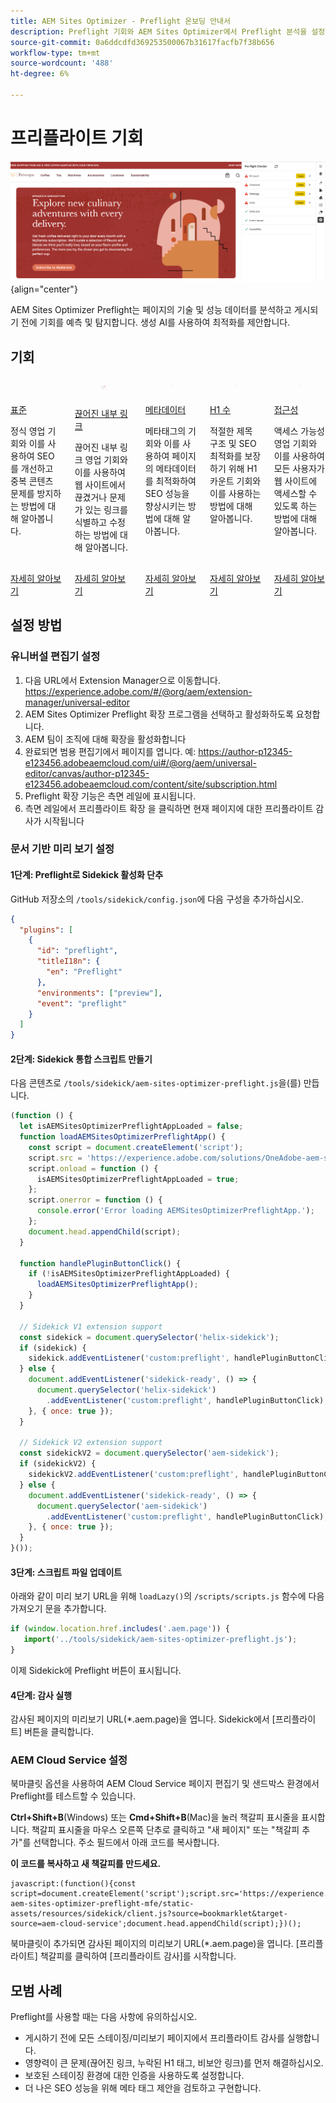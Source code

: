 ```yaml
---
title: AEM Sites Optimizer - Preflight 온보딩 안내서
description: Preflight 기회와 AEM Sites Optimizer에서 Preflight 분석을 설정하는 방법에 대해 알아봅니다.
source-git-commit: 0a6ddcdfd369253500067b31617facfb7f38b656
workflow-type: tm+mt
source-wordcount: '488'
ht-degree: 6%

---
```



# 프리플라이트 기회

![프리플라이트 기회](./assets/preflight/hero.png){align="center"}

<span class="preview">AEM Sites Optimizer Preflight는 페이지의 기술 및 성능 데이터를 분석하고 게시되기 전에 기회를 예측 및 탐지합니다. 생성 AI를 사용하여 최적화를 제안합니다.</span>

## 기회

<!-- CARDS

* ../documentation/opportunities/invalid-or-missing-metadata.md
  {title=Canonical}
  {image=../assets/common/card-link.png}
* ../documentation/opportunities/broken-internal-links.md
  {title=Broken Internal Links}
  {image=../assets/common/card-link.png}
* ../documentation/opportunities/invalid-or-missing-metadata.md
  {title=Metatags}
  {image=../assets/common/card-code.png}
* ../documentation/opportunities/invalid-or-missing-metadata.md
  {title=H1 count}
  {image=../assets/common/card-code.png}
* ../documentation/opportunities/accessibility-issues.md
  {title=Accessibility}
  {image=../assets/common/card-puzzle.png}

-->
<!-- START CARDS HTML - DO NOT MODIFY BY HAND -->
<div class="columns">
    <div class="column is-half-tablet is-half-desktop is-one-third-widescreen" aria-label="Canonical">
        <div class="card" style="height: 100%; display: flex; flex-direction: column; height: 100%;">
            <div class="card-image">
                <figure class="image x-is-16by9">
                    <a href="../documentation/opportunities/invalid-or-missing-metadata.md" title="표준" target="_blank" rel="referrer">
                        <img class="is-bordered-r-small" src="../assets/common/card-link.png" alt="표준"
                             style="width: 100%; aspect-ratio: 16 / 9; object-fit: cover; overflow: hidden; display: block; margin: auto;">
                    </a>
                </figure>
            </div>
            <div class="card-content is-padded-small" style="display: flex; flex-direction: column; flex-grow: 1; justify-content: space-between;">
                <div class="top-card-content">
                    <p class="headline is-size-6 has-text-weight-bold">
                        <a href="../documentation/opportunities/invalid-or-missing-metadata.md" target="_blank" rel="referrer" title="표준">표준</a>
                    </p>
                    <p class="is-size-6">정식 영업 기회와 이를 사용하여 SEO를 개선하고 중복 콘텐츠 문제를 방지하는 방법에 대해 알아봅니다.</p>
                </div>
                <a href="../documentation/opportunities/invalid-or-missing-metadata.md" target="_blank" rel="referrer" class="spectrum-Button spectrum-Button--outline spectrum-Button--primary spectrum-Button--sizeM" style="align-self: flex-start; margin-top: 1rem;">
                    <span class="spectrum-Button-label has-no-wrap has-text-weight-bold">자세히 알아보기</span>
                </a>
            </div>
        </div>
    </div>
    <div class="column is-half-tablet is-half-desktop is-one-third-widescreen" aria-label="Broken Internal Links">
        <div class="card" style="height: 100%; display: flex; flex-direction: column; height: 100%;">
            <div class="card-image">
                <figure class="image x-is-16by9">
                    <a href="../documentation/opportunities/broken-internal-links.md" title="끊어진 내부 링크" target="_blank" rel="referrer">
                        <img class="is-bordered-r-small" src="../assets/common/card-link.png" alt="끊어진 내부 링크"
                             style="width: 100%; aspect-ratio: 16 / 9; object-fit: cover; overflow: hidden; display: block; margin: auto;">
                    </a>
                </figure>
            </div>
            <div class="card-content is-padded-small" style="display: flex; flex-direction: column; flex-grow: 1; justify-content: space-between;">
                <div class="top-card-content">
                    <p class="headline is-size-6 has-text-weight-bold">
                        <a href="../documentation/opportunities/broken-internal-links.md" target="_blank" rel="referrer" title="끊어진 내부 링크">끊어진 내부 링크</a>
                    </p>
                    <p class="is-size-6">끊어진 내부 링크 영업 기회와 이를 사용하여 웹 사이트에서 끊겼거나 문제가 있는 링크를 식별하고 수정하는 방법에 대해 알아봅니다.</p>
                </div>
                <a href="../documentation/opportunities/broken-internal-links.md" target="_blank" rel="referrer" class="spectrum-Button spectrum-Button--outline spectrum-Button--primary spectrum-Button--sizeM" style="align-self: flex-start; margin-top: 1rem;">
                    <span class="spectrum-Button-label has-no-wrap has-text-weight-bold">자세히 알아보기</span>
                </a>
            </div>
        </div>
    </div>
    <div class="column is-half-tablet is-half-desktop is-one-third-widescreen" aria-label="Metatags">
        <div class="card" style="height: 100%; display: flex; flex-direction: column; height: 100%;">
            <div class="card-image">
                <figure class="image x-is-16by9">
                    <a href="../documentation/opportunities/invalid-or-missing-metadata.md" title="메타태그" target="_blank" rel="referrer">
                        <img class="is-bordered-r-small" src="../assets/common/card-code.png" alt="메타태그"
                             style="width: 100%; aspect-ratio: 16 / 9; object-fit: cover; overflow: hidden; display: block; margin: auto;">
                    </a>
                </figure>
            </div>
            <div class="card-content is-padded-small" style="display: flex; flex-direction: column; flex-grow: 1; justify-content: space-between;">
                <div class="top-card-content">
                    <p class="headline is-size-6 has-text-weight-bold">
                        <a href="../documentation/opportunities/invalid-or-missing-metadata.md" target="_blank" rel="referrer" title="메타태그">메타데이터</a>
                    </p>
                    <p class="is-size-6">메타태그의 기회와 이를 사용하여 페이지의 메타데이터를 최적화하여 SEO 성능을 향상시키는 방법에 대해 알아봅니다.</p>
                </div>
                <a href="../documentation/opportunities/invalid-or-missing-metadata.md" target="_blank" rel="referrer" class="spectrum-Button spectrum-Button--outline spectrum-Button--primary spectrum-Button--sizeM" style="align-self: flex-start; margin-top: 1rem;">
                    <span class="spectrum-Button-label has-no-wrap has-text-weight-bold">자세히 알아보기</span>
                </a>
            </div>
        </div>
    </div>
    <div class="column is-half-tablet is-half-desktop is-one-third-widescreen" aria-label="H1 count">
        <div class="card" style="height: 100%; display: flex; flex-direction: column; height: 100%;">
            <div class="card-image">
                <figure class="image x-is-16by9">
                    <a href="../documentation/opportunities/invalid-or-missing-metadata.md" title="H1 수" target="_blank" rel="referrer">
                        <img class="is-bordered-r-small" src="../assets/common/card-code.png" alt="H1 수"
                             style="width: 100%; aspect-ratio: 16 / 9; object-fit: cover; overflow: hidden; display: block; margin: auto;">
                    </a>
                </figure>
            </div>
            <div class="card-content is-padded-small" style="display: flex; flex-direction: column; flex-grow: 1; justify-content: space-between;">
                <div class="top-card-content">
                    <p class="headline is-size-6 has-text-weight-bold">
                        <a href="../documentation/opportunities/invalid-or-missing-metadata.md" target="_blank" rel="referrer" title="H1 수">H1 수</a>
                    </p>
                    <p class="is-size-6">적절한 제목 구조 및 SEO 최적화를 보장하기 위해 H1 카운트 기회와 이를 사용하는 방법에 대해 알아봅니다.</p>
                </div>
                <a href="../documentation/opportunities/invalid-or-missing-metadata.md" target="_blank" rel="referrer" class="spectrum-Button spectrum-Button--outline spectrum-Button--primary spectrum-Button--sizeM" style="align-self: flex-start; margin-top: 1rem;">
                    <span class="spectrum-Button-label has-no-wrap has-text-weight-bold">자세히 알아보기</span>
                </a>
            </div>
        </div>
    </div>
    <div class="column is-half-tablet is-half-desktop is-one-third-widescreen" aria-label="Accessibility">
        <div class="card" style="height: 100%; display: flex; flex-direction: column; height: 100%;">
            <div class="card-image">
                <figure class="image x-is-16by9">
                    <a href="../documentation/opportunities/accessibility-issues.md" title="접근성" target="_blank" rel="referrer">
                        <img class="is-bordered-r-small" src="../assets/common/card-puzzle.png" alt="접근성"
                             style="width: 100%; aspect-ratio: 16 / 9; object-fit: cover; overflow: hidden; display: block; margin: auto;">
                    </a>
                </figure>
            </div>
            <div class="card-content is-padded-small" style="display: flex; flex-direction: column; flex-grow: 1; justify-content: space-between;">
                <div class="top-card-content">
                    <p class="headline is-size-6 has-text-weight-bold">
                        <a href="../documentation/opportunities/accessibility-issues.md" target="_blank" rel="referrer" title="접근성">접근성</a>
                    </p>
                    <p class="is-size-6">액세스 가능성 영업 기회와 이를 사용하여 모든 사용자가 웹 사이트에 액세스할 수 있도록 하는 방법에 대해 알아봅니다.</p>
                </div>
                <a href="../documentation/opportunities/accessibility-issues.md" target="_blank" rel="referrer" class="spectrum-Button spectrum-Button--outline spectrum-Button--primary spectrum-Button--sizeM" style="align-self: flex-start; margin-top: 1rem;">
                    <span class="spectrum-Button-label has-no-wrap has-text-weight-bold">자세히 알아보기</span>
                </a>
            </div>
        </div>
    </div>

</div>
<!-- END CARDS HTML - DO NOT MODIFY BY HAND -->

## 설정 방법

### 유니버설 편집기 설정

1. 다음 URL에서 Extension Manager으로 이동합니다. https://experience.adobe.com/#/@org/aem/extension-manager/universal-editor
2. AEM Sites Optimizer Preflight 확장 프로그램을 선택하고 활성화하도록 요청합니다.
3. AEM 팀이 조직에 대해 확장을 활성화합니다
4. 완료되면 범용 편집기에서 페이지를 엽니다. 예: https://author-p12345-e123456.adobeaemcloud.com/ui#/@org/aem/universal-editor/canvas/author-p12345-e123456.adobeaemcloud.com/content/site/subscription.html
5. Preflight 확장 기능은 측면 레일에 표시됩니다.
6. 측면 레일에서 프리플라이트 확장 을 클릭하면 현재 페이지에 대한 프리플라이트 감사가 시작됩니다

### 문서 기반 미리 보기 설정

#### 1단계: Preflight로 Sidekick 활성화 단추

GitHub 저장소의 `/tools/sidekick/config.json`에 다음 구성을 추가하십시오.

```json
{
  "plugins": [
    {
      "id": "preflight",
      "titleI18n": {
        "en": "Preflight"
      },
      "environments": ["preview"],
      "event": "preflight"
    }
  ]
}
```

#### 2단계: Sidekick 통합 스크립트 만들기

다음 콘텐츠로 `/tools/sidekick/aem-sites-optimizer-preflight.js`을(를) 만듭니다.

```javascript
(function () {
  let isAEMSitesOptimizerPreflightAppLoaded = false;
  function loadAEMSitesOptimizerPreflightApp() {
    const script = document.createElement('script');
    script.src = 'https://experience.adobe.com/solutions/OneAdobe-aem-sites-optimizer-preflight-mfe/static-assets/resources/sidekick/client.js?source=plugin';
    script.onload = function () {
      isAEMSitesOptimizerPreflightAppLoaded = true;
    };
    script.onerror = function () {
      console.error('Error loading AEMSitesOptimizerPreflightApp.');
    };
    document.head.appendChild(script);
  }

  function handlePluginButtonClick() {
    if (!isAEMSitesOptimizerPreflightAppLoaded) {
      loadAEMSitesOptimizerPreflightApp();
    }
  }

  // Sidekick V1 extension support
  const sidekick = document.querySelector('helix-sidekick');
  if (sidekick) {
    sidekick.addEventListener('custom:preflight', handlePluginButtonClick);
  } else {
    document.addEventListener('sidekick-ready', () => {
      document.querySelector('helix-sidekick')
        .addEventListener('custom:preflight', handlePluginButtonClick);
    }, { once: true });
  }

  // Sidekick V2 extension support
  const sidekickV2 = document.querySelector('aem-sidekick');
  if (sidekickV2) {
    sidekickV2.addEventListener('custom:preflight', handlePluginButtonClick);
  } else {
    document.addEventListener('sidekick-ready', () => {
      document.querySelector('aem-sidekick')
        .addEventListener('custom:preflight', handlePluginButtonClick);
    }, { once: true });
  }
}());
```

#### 3단계: 스크립트 파일 업데이트

아래와 같이 미리 보기 URL을 위해 `loadLazy()`의 `/scripts/scripts.js` 함수에 다음 가져오기 문을 추가합니다.

```javascript
if (window.location.href.includes('.aem.page')) {
   import('../tools/sidekick/aem-sites-optimizer-preflight.js');
}
```

이제 Sidekick에 Preflight 버튼이 표시됩니다.

#### 4단계: 감사 실행

감사된 페이지의 미리보기 URL(*.aem.page)을 엽니다. Sidekick에서 [프리플라이트] 버튼을 클릭합니다.

### AEM Cloud Service 설정

북마클릿 옵션을 사용하여 AEM Cloud Service 페이지 편집기 및 샌드박스 환경에서 Preflight를 테스트할 수 있습니다.

<!-- Drag the button below to your Bookmarks Bar to get started. -->

**Ctrl+Shift+B**(Windows) 또는 **Cmd+Shift+B**(Mac)을 눌러 책갈피 표시줄을 표시합니다. 책갈피 표시줄을 마우스 오른쪽 단추로 클릭하고 &quot;새 페이지&quot; 또는 &quot;책갈피 추가&quot;를 선택합니다. 주소 필드에서 아래 코드를 복사합니다.

<!-- **Drag this link to your Bookmarks Bar:**

<a href="javascript:(function(){const script=document.createElement('script');script.src='https://experience.adobe.com/solutions/OneAdobe-aem-sites-optimizer-preflight-mfe/static-assets/resources/sidekick/client.js?source=bookmarklet&target-source=aem-cloud-service';document.head.appendChild(script);})();">Preflight</a> -->

**이 코드를 복사하고 새 책갈피를 만드세요.**

```
javascript:(function(){const script=document.createElement('script');script.src='https://experience.adobe.com/solutions/OneAdobe-aem-sites-optimizer-preflight-mfe/static-assets/resources/sidekick/client.js?source=bookmarklet&target-source=aem-cloud-service';document.head.appendChild(script);})();
```

북마클릿이 추가되면 감사된 페이지의 미리보기 URL(*.aem.page)을 엽니다. [프리플라이트] 책갈피를 클릭하여 [프리플라이트 감사]를 시작합니다.

## 모범 사례

Preflight를 사용할 때는 다음 사항에 유의하십시오.

* 게시하기 전에 모든 스테이징/미리보기 페이지에서 프리플라이트 감사를 실행합니다.
* 영향력이 큰 문제(끊어진 링크, 누락된 H1 태그, 비보안 링크)를 먼저 해결하십시오.
* 보호된 스테이징 환경에 대한 인증을 사용하도록 설정합니다.
* 더 나은 SEO 성능을 위해 메타 태그 제안을 검토하고 구현합니다.
